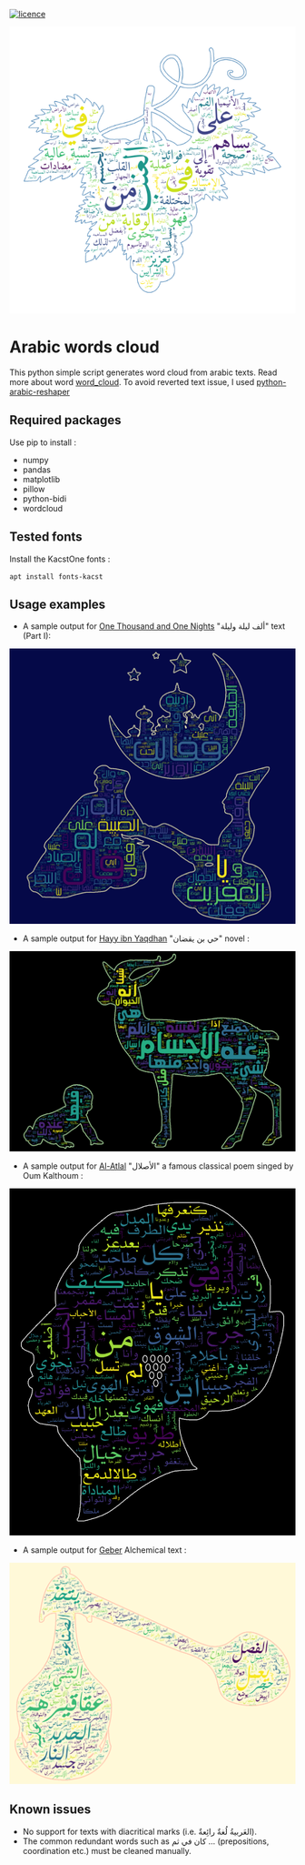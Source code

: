 [![licence](http://img.shields.io/badge/licence-MIT-blue.svg?style=flat)](https://github.com/amueller/word_cloud/blob/master/LICENSE)

![Logo](logo.png)

Arabic words cloud
================

This python simple script generates word cloud from arabic texts. Read more about word [word_cloud](https://github.com/amueller/word_cloud).
To avoid reverted text issue, I used [python-arabic-reshaper](https://github.com//mpcabd/python-arabic-reshaper)

## Required packages

Use pip to install :

* numpy
* pandas
* matplotlib
* pillow
* python-bidi
* wordcloud

## Tested fonts
Install the KacstOne fonts :
```
apt install fonts-kacst
```

## Usage examples

* A sample output for [One Thousand and One Nights](https://en.wikipedia.org/wiki/One_Thousand_and_One_Nights) "ألف ليلة وليلة" text (Part I):

![1001_nights](Outputs/1001_nights.png)

* A sample output for [Hayy ibn Yaqdhan](https://en.wikipedia.org/wiki/Hayy_ibn_Yaqdhan) "حي بن يقضان" novel :

![Ibn-yakdhan](Outputs/Ibn-yakdhan.png)

* A sample output for [Al-Atlal](https://en.wikipedia.org/wiki/Al-Atlal) "الأصلال" a famous classical poem singed by Oum Kalthoum :

![Al-Atlal](Outputs/Al-Atlal.png)

* A sample output for [Geber](https://en.wikipedia.org/wiki/Jabir_ibn_Hayyan) Alchemical text :

![Jaber](Outputs/Jaber.png)


## Known issues

* No support for texts with diacritical marks (i.e. العَربيةُ لُغةٌ رائِعةٌ).
* The common redundant words such as كان في ثم ... (prepositions, coordination etc.) must be cleaned manually.  
